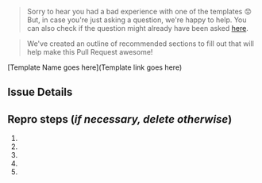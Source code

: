 > Sorry to hear you had a bad experience with one of the templates :worried: But, in case you're just asking a question, we're happy to help. You can also check if the question might already have been asked [here](https://github.com/Azure/azure-quickstart-templates/issues?utf8=%E2%9C%93&q=is%3Aissue).

> We've created an outline of recommended sections to fill out that will help make this Pull Request awesome!

[Template Name goes here](Template link goes here)

## Issue Details



## Repro steps (*if necessary, delete otherwise*)
1.
2.
3.
4.
5.